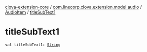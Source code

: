 [clova-extension-core](../../index.md) / [com.linecorp.clova.extension.model.audio](../index.md) / [AudioItem](index.md) / [titleSubText1](./title-sub-text1.md)

# titleSubText1

`val titleSubText1: `[`String`](https://kotlinlang.org/api/latest/jvm/stdlib/kotlin/-string/index.html)